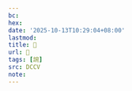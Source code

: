 ```yaml
---
bc:
hex:
date: '2025-10-13T10:29:04+08:00'
lastmod:
title: 􄺙
url: 􄺙
tags: [䛷]
src: DCCV
note:
---
```

